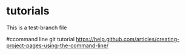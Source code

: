 # tutorials
This is a test-branch file

#ccommand line git tutorial
https://help.github.com/articles/creating-project-pages-using-the-command-line/

